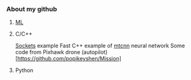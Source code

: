 
### About my github

1. [ML](https://github.com/popikeyshen/ML)

2. C/C++

   [Sockets](https://github.com/popikeyshen/sockets) example
   Fast C++ example of  [mtcnn](https://github.com/popikeyshen/mtcnn)  neural network
   Some code from Pixhawk drone (autopilot)[https://github.com/popikeyshen/Mission]
  

3. Python
